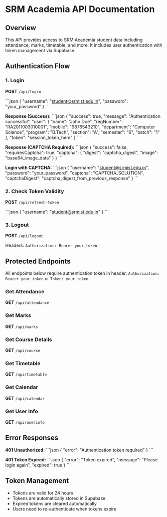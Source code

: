 # SRM Academia API Documentation

## Overview
This API provides access to SRM Academia student data including attendance, marks, timetable, and more. It includes user authentication with token management via Supabase.

## Authentication Flow

### 1. Login
**POST** `/api/login`

\`\`\`json
{
  "username": "student@srmist.edu.in",
  "password": "your_password"
}
\`\`\`

**Response (Success):**
\`\`\`json
{
  "success": true,
  "message": "Authentication successful",
  "user": {
    "name": "John Doe",
    "regNumber": "RA2011003010001",
    "mobile": "9876543210",
    "department": "Computer Science",
    "program": "B.Tech",
    "section": "A",
    "semester": "6",
    "batch": "1"
  },
  "token": "session_token_here"
}
\`\`\`

**Response (CAPTCHA Required):**
\`\`\`json
{
  "success": false,
  "requiresCaptcha": true,
  "captcha": {
    "digest": "captcha_digest",
    "image": "base64_image_data"
  }
}
\`\`\`

**Login with CAPTCHA:**
\`\`\`json
{
  "username": "student@srmist.edu.in",
  "password": "your_password",
  "captcha": "CAPTCHA_SOLUTION",
  "captchaDigest": "captcha_digest_from_previous_response"
}
\`\`\`

### 2. Check Token Validity
**POST** `/api/refresh-token`

\`\`\`json
{
  "username": "student@srmist.edu.in"
}
\`\`\`

### 3. Logout
**POST** `/api/logout`

Headers: `Authorization: Bearer your_token`

## Protected Endpoints

All endpoints below require authentication token in header:
`Authorization: Bearer your_token` or `Token: your_token`

### Get Attendance
**GET** `/api/attendance`

### Get Marks
**GET** `/api/marks`

### Get Course Details
**GET** `/api/course`

### Get Timetable
**GET** `/api/timetable`

### Get Calendar
**GET** `/api/calendar`

### Get User Info
**GET** `/api/userinfo`

## Error Responses

**401 Unauthorized:**
\`\`\`json
{
  "error": "Authentication token required"
}
\`\`\`

**401 Token Expired:**
\`\`\`json
{
  "error": "Token expired",
  "message": "Please login again",
  "expired": true
}
\`\`\`

## Token Management

- Tokens are valid for 24 hours
- Tokens are automatically stored in Supabase
- Expired tokens are cleared automatically
- Users need to re-authenticate when tokens expire
